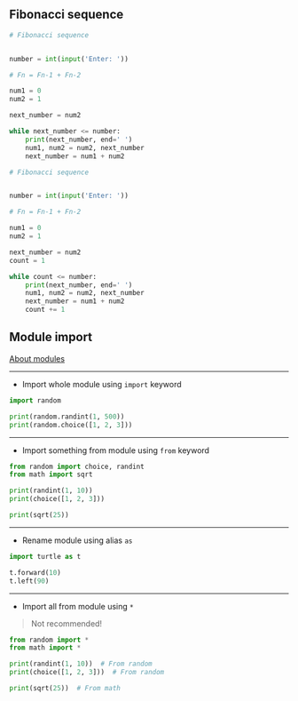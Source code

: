 ## Fibonacci sequence

```python
# Fibonacci sequence


number = int(input('Enter: '))

# Fn = Fn-1 + Fn-2

num1 = 0
num2 = 1

next_number = num2

while next_number <= number:
    print(next_number, end=' ')
    num1, num2 = num2, next_number
    next_number = num1 + num2
```

```python
# Fibonacci sequence


number = int(input('Enter: '))

# Fn = Fn-1 + Fn-2

num1 = 0
num2 = 1

next_number = num2
count = 1

while count <= number:
    print(next_number, end=' ')
    num1, num2 = num2, next_number
    next_number = num1 + num2
    count += 1
```

## Module import

[About modules](https://www.geeksforgeeks.org/python-modules/)

---

- Import whole module using ```import``` keyword

```python
import random

print(random.randint(1, 500))
print(random.choice([1, 2, 3]))
```

---

- Import something from module using ```from``` keyword

```python
from random import choice, randint
from math import sqrt

print(randint(1, 10))
print(choice([1, 2, 3]))

print(sqrt(25))
```

---

- Rename module using alias ```as```

```python
import turtle as t

t.forward(10)
t.left(90)
```

---

- Import all from module using ```*```

> Not recommended!

```python
from random import *
from math import *

print(randint(1, 10))  # From random
print(choice([1, 2, 3]))  # From random

print(sqrt(25))  # From math
```

